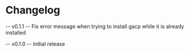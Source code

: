 # Changelog

-- v0.1.1 --
Fix error message when trying to install gacp while it is already installed

-- v0.1.0 --
Initial release
